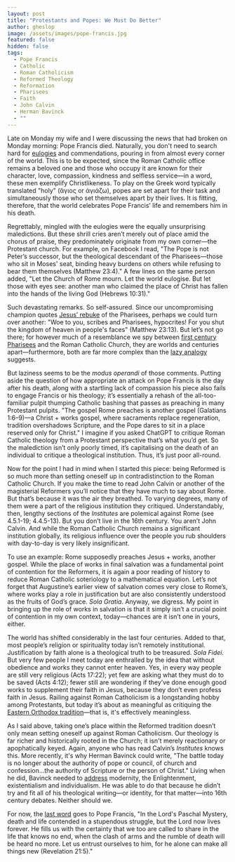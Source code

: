 ```yaml
---
layout: post
title: "Protestants and Popes: We Must Do Better"
author: gheslop
image: /assets/images/pope-francis.jpg
featured: false
hidden: false
tags:
  - Pope Francis
  - Catholic
  - Roman Catholicism
  - Reformed Theology
  - Reformation
  - Pharisees
  - Faith
  - John Calvin
  - Herman Bavinck
  - ""
---
```

Late on Monday my wife and I were discussing the news that had broken on Monday morning: Pope Francis died. Naturally, you don't need to search hard for [eulogies](https://www.thegospelcoalition.org/article/pope-francis-roman-church-legacy/) and commendations, pouring in from almost every corner of the world. This is to be expected, since the Roman Catholic office remains a beloved one and those who occupy it are known for their character, love, compassion, kindness and selfless service—in a word, these men exemplify Christlikeness. To play on the Greek word typically translated "holy" (ἅγιος or ἁγιάζω), popes are set apart for their task and simultaneously those who set themselves apart by their lives. It is fitting, therefore, that the world celebrates Pope Francis’ life and remembers him in his death.

Regrettably, mingled with the eulogies were the equally unsurprising maledictions. But these shrill cries aren’t merely out of place amid the chorus of praise, they predominately originate from my own corner—the Protestant church. For example, on Facebook I read, "The Pope is not Peter’s successor, but the theological descendant of the Pharisees—those who sit in Moses' seat, binding heavy burdens on others while refusing to bear them themselves (Matthew 23:4)." A few lines on the same person added, "Let the Church of Rome mourn. Let the world eulogise. But let those with eyes see: another man who claimed the place of Christ has fallen into the hands of the living God (Hebrews 10:31)." 

Such devastating remarks. So self-assured. Since our uncompromising champion quotes [Jesus’ rebuke](https://rekindle.co.za/content/the-pharisees-according-to-jesus/) of the Pharisees, perhaps we could turn over another: "Woe to you, scribes and Pharisees, hypocrites! For you shut the kingdom of heaven in people's faces" (Matthew 23:13). But let’s not go there; for however much of a resemblance we spy between [first century Pharisees](https://rekindle.co.za/content/complex-pharisees-literature-and-history/) and the Roman Catholic Church, they are worlds and centuries apart—furthermore, both are far more complex than the [lazy analogy](https://rekindle.co.za/content/in-defence-of-the-pharisees/) suggests.

But laziness seems to be the *modus operandi* of those comments. Putting aside the question of how appropriate an attack on Pope Francis is the day after his death, along with a startling lack of compassion his piece also fails to engage Francis or his theology; it’s essentially a rehash of the all-too-familiar pulpit thumping Catholic bashing that passes as preaching in many Protestant pulpits. "The gospel Rome preaches is another gospel (Galatians 1:6–9)—a Christ + works gospel, where sacraments replace regeneration, tradition overshadows Scripture, and the Pope dares to sit in a place reserved only for Christ." I imagine if you asked ChatGPT to critique Roman Catholic theology from a Protestant perspective that’s what you’d get. So the malediction isn’t only poorly timed, it’s capitalising on the death of an individual to critique a theological institution. Thus, it’s just poor all-round.

Now for the point I had in mind when I started this piece: being Reformed is so much more than setting oneself up in contradistinction to the Roman Catholic Church. If you make the time to read John Calvin or another of the magisterial Reformers you’ll notice that they have much to say about Rome. But that’s because it was the air they breathed. To varying degrees, many of them were a part of the religious institution they critiqued. Understandably, then, lengthy sections of the *Institutes* are polemical against Rome (see 4.5.1-19; 4.4.5-13). But you don’t live in the 16th century. You aren’t John Calvin. And while the Roman Catholic Church remains a significant institution globally, its religious influence over the people you rub shoulders with day-to-day is very likely insignificant.

To use an example: Rome supposedly preaches Jesus + works, another gospel. While the place of works in final salvation was a fundamental point of contention for the Reformers, it is again a poor reading of history to reduce Roman Catholic soteriology to a mathematical equation. Let’s not forget that Augustine’s earlier view of salvation comes very close to Rome’s, where works play a role in justification but are also consistently understood as the fruits of God’s grace. *Sola Gratia*. Anyway, we digress. My point in bringing up the role of works in salvation is that it simply isn’t a crucial point of contention in my own context, today—chances are it isn’t one in yours, either.

The world has shifted considerably in the last four centuries. Added to that, most people’s religion or spirituality today isn’t remotely institutional. Justification by faith alone is a theological truth to be treasured. *Sola Fidei.* But very few people I meet today are enthralled by the idea that without obedience and works they cannot enter heaven. Yes, in every way people are still very religious (Acts 17:22); yet few are asking what they must do to be saved (Acts 4:12); fewer still are wondering if they’ve done enough good works to supplement their faith in Jesus, because they don’t even profess faith in Jesus. Railing against Roman Catholicism is a longstanding hobby among Protestants, but today it’s about as meaningful as critiquing the [Eastern Orthodox tradition](https://rekindle.co.za/content/2020-04-22-book-review-the-victory-of-the-cross)—that is, it's effectively meaningless.

As I said above, taking one’s place within the Reformed tradition doesn’t only mean setting oneself up against Roman Catholicism. Our theology is far richer and historically rooted in the Church; it isn't merely reactionary or apophatically keyed. Again, anyone who has read Calvin’s *Institutes* knows this. More recently, it's why Herman Bavinck could write, "The battle today is no longer about the authority of pope or council, of church and confession...the authority of Scripture or the person of Christ." Living when he did, Bavinck needed to [address](https://rekindle.co.za/content/2024-09-19-stop-blaming-martin-luther-and-the-reformation-for-relativism) modernity, the Enlightenment, existentialism and individualism. He was able to do that because he didn’t try and fit all of his theological writing—or identity, for that matter—into 16th century debates. Neither should we.

For now, the [last word](https://www.vatican.va/content/francesco/en/messages/urbi/documents/20250420-urbi-et-orbi-pasqua.html) goes to Pope Francis, "In the Lord's Paschal Mystery, death and life contended in a stupendous struggle, but the Lord now lives forever. He fills us with the certainty that we too are called to share in the life that knows no end, when the clash of arms and the rumble of death will be heard no more. Let us entrust ourselves to him, for he alone can make all things new (Revelation 21:5)."
